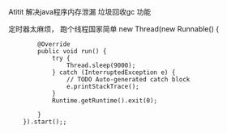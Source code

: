 Atitit 解决java程序内存泄漏  垃圾回收gc 功能

定时器太麻烦，  跑个线程国家简单
	new Thread(new Runnable() {
			
			@Override
			public void run() {
				try {
					Thread.sleep(9000);
				} catch (InterruptedException e) {
					// TODO Auto-generated catch block
					e.printStackTrace();
				}
				Runtime.getRuntime().exit(0);
				
			}
		}).start();;
